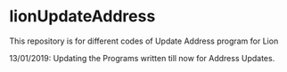 # lionUpdateAddress
This repository is for different codes of Update Address program for Lion

13/01/2019:
Updating the Programs written till now for Address Updates.

